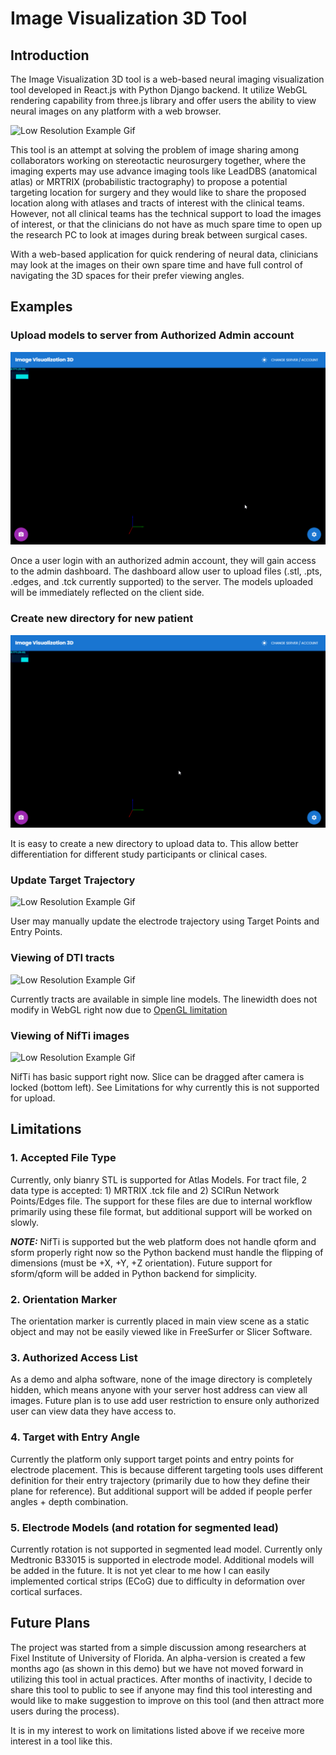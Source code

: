 # Image Visualization 3D Tool

## Introduction

The Image Visualization 3D tool is a web-based neural imaging visualization tool developed in React.js with Python Django backend. It utilize WebGL rendering capability from three.js library and offer users the ability to view neural images on any platform with a web browser. 

![Low Resolution Example Gif](https://github.com/Fixel-Institute/ImageVisualization3D/blob/main/demo/ExampleSm.gif)

This tool is an attempt at solving the problem of image sharing among collaborators working on stereotactic neurosurgery together, where the imaging experts may use advance imaging tools like LeadDBS (anatomical atlas) or MRTRIX (probabilistic tractography) to propose a potential targeting location for surgery and they would like to share the proposed location along with atlases and tracts of interest with the clinical teams. However, not all clinical teams has the technical support to load the images of interest, or that the clinicians do not have as much spare time to open up the research PC to look at images during break between surgical cases.

With a web-based application for quick rendering of neural data, clinicians may look at the images on their own spare time and have full control of navigating the 3D spaces for their prefer viewing angles. 

## Examples

### Upload models to server from Authorized Admin account

![Low Resolution Example Gif](https://github.com/Fixel-Institute/ImageVisualization3D/blob/main/demo/Add_Models.gif)

Once a user login with an authorized admin account, they will gain access to the admin dashboard. The dashboard allow user to upload files (.stl, .pts, .edges, and .tck currently supported) to the server. The models uploaded will be immediately reflected on the client side. 

### Create new directory for new patient

![Low Resolution Example Gif](https://github.com/Fixel-Institute/ImageVisualization3D/blob/main/demo/Add_Directory.gif)

It is easy to create a new directory to upload data to. This allow better differentiation for different study participants or clinical cases. 

### Update Target Trajectory

![Low Resolution Example Gif](https://github.com/Fixel-Institute/ImageVisualization3D/blob/main/demo/ExampleSm.gif)

User may manually update the electrode trajectory using Target Points and Entry Points. 

### Viewing of DTI tracts

![Low Resolution Example Gif](https://github.com/Fixel-Institute/ImageVisualization3D/blob/main/demo/ExampleTractSm.gif)

Currently tracts are available in simple line models. The linewidth does not modify in WebGL right now due to [OpenGL limitation](https://threejs.org/docs/#api/en/materials/LineBasicMaterial.linewidth) 

### Viewing of NifTi images

![Low Resolution Example Gif](https://github.com/Fixel-Institute/ImageVisualization3D/blob/main/demo/ExampleNifTiSm.gif)

NifTi has basic support right now. Slice can be dragged after camera is locked (bottom left). See Limitations for why currently this is not supported for upload. 

## Limitations

### 1. Accepted File Type

Currently, only bianry STL is supported for Atlas Models. For tract file, 2 data type is accepted: 1) MRTRIX .tck file and 2) SCIRun Network Points/Edges file. The support for these files are due to internal workflow primarily using these file format, but additional support will be worked on slowly. 

***NOTE:*** NifTi is supported but the web platform does not handle qform and sform properly right now so the Python backend must handle the flipping of dimensions (must be +X, +Y, +Z orientation). Future support for sform/qform will be added in Python backend for simplicity. 

### 2. Orientation Marker

The orientation marker is currently placed in main view scene as a static object and may not be easily viewed like in FreeSurfer or Slicer Software.

### 3. Authorized Access List

As a demo and alpha software, none of the image directory is completely hidden, which means anyone with your server host address can view all images. Future plan is to use add user restriction to ensure only authorized user can view data they have access to. 

### 4. Target with Entry Angle

Currently the platform only support target points and entry points for electrode placement. This is because different targeting tools uses different definition for their entry trajectory (primarily due to how they define their plane for reference). But additional support will be added if people perfer angles + depth combination. 

### 5. Electrode Models (and rotation for segmented lead)

Currently rotation is not supported in segmented lead model. Currently only Medtronic B33015 is supported in electrode model. Additional models will be added in the future. It is not yet clear to me how I can easily implemented cortical strips (ECoG) due to difficulty in deformation over cortical surfaces. 

## Future Plans

The project was started from a simple discussion among researchers at Fixel Institute of University of Florida. An alpha-version is created a few months ago (as shown in this demo) but we have not moved forward in utilizing this tool in actual practices. After months of inactivity, I decide to share this tool to public to see if anyone may find this tool interesting and would like to make suggestion to improve on this tool (and then attract more users during the process). 

It is in my interest to work on limitations listed above if we receive more interest in a tool like this. 
